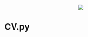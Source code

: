 <p align="center"><img src="https://user-images.githubusercontent.com/50466262/218974424-28ddff01-76d2-4258-bda0-3b89cdbea5d3.png" /></p>

# CV.py
